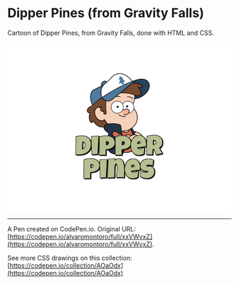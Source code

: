 # Dipper Pines (from Gravity Falls)

Cartoon of Dipper Pines, from Gravity Falls, done with HTML and CSS.

![Cartoon depicting Dipper Pines' upper body, a boy character from Gravity Falls](https://github.com/alvaromontoro/CSS-Illustrations/blob/master/illustrations/cartoons/dipper-pines/dipper-pines.png?raw=true)

---

A Pen created on CodePen.io. Original URL: [https://codepen.io/alvaromontoro/full/xxVWvxZ](https://codepen.io/alvaromontoro/full/xxVWvxZ).

See more CSS drawings on this collection: [https://codepen.io/collection/AOaOdx](https://codepen.io/collection/AOaOdx)
